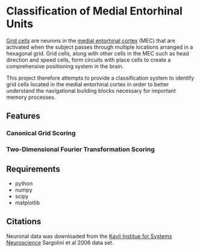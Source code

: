 # Classification of Medial Entorhinal Units

[Grid cells](http://www.scholarpedia.org/article/Grid_cells) are neurons in the [medial entorhinal cortex](http://www.scholarpedia.org/article/Entorhinal_cortex) (MEC) that are activated when the subject passes through multiple locations arranged in a hexagonal grid. Grid cells, along with other cells in the MEC such as head direction and speed cells, form circuits with place cells to create a comprehensive positioning system in the brain.

This project therefore attempts to provide a classification system to identify grid cells located in the medial entorhinal cortex in order to better understand the navigational building blocks necessary for important memory processes. 

## Features

### Canonical Grid Scoring

### Two-Dimensional Fourier Transformation Scoring

## Requirements

* python
* numpy
* scipy
* matplotlib

## Citations

Neuronal data was downloaded from the [Kavli Institue for Systems Neuroscience](https://www.ntnu.edu/kavli/research/grid-cell-data) Sargolini et al 2006 data set. 


